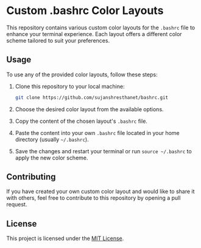 # Custom .bashrc Color Layouts

This repository contains various custom color layouts for the `.bashrc` file to enhance your terminal experience. Each layout offers a different color scheme tailored to suit your preferences.

## Usage

To use any of the provided color layouts, follow these steps:

1. Clone this repository to your local machine:

    ```bash
    git clone https://github.com/sujanshresthanet/bashrc.git
    ```
2. Choose the desired color layout from the available options.

3. Copy the content of the chosen layout's `.bashrc` file.

5. Paste the content into your own `.bashrc` file located in your home directory (usually `~/.bashrc`).

6. Save the changes and restart your terminal or run `source ~/.bashrc` to apply the new color scheme.

## Contributing

If you have created your own custom color layout and would like to share it with others, feel free to contribute to this repository by opening a pull request.

## License

This project is licensed under the [MIT License](LICENSE).
